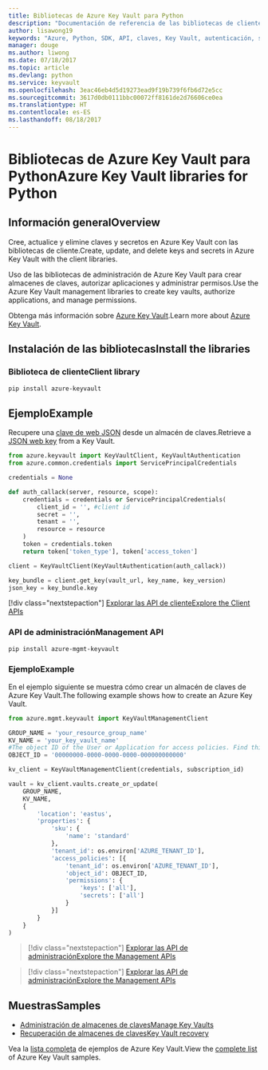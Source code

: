 ```yaml
---
title: Bibliotecas de Azure Key Vault para Python
description: "Documentación de referencia de las bibliotecas de cliente de Python para Azure Key Vault"
author: lisawong19
keywords: "Azure, Python, SDK, API, claves, Key Vault, autenticación, secreto, clave, seguridad"
manager: douge
ms.author: liwong
ms.date: 07/18/2017
ms.topic: article
ms.devlang: python
ms.service: keyvault
ms.openlocfilehash: 3eac46eb4d5d19273ead9f19b739f6fb6d72e5cc
ms.sourcegitcommit: 3617d0db0111bbc00072ff8161de2d76606ce0ea
ms.translationtype: HT
ms.contentlocale: es-ES
ms.lasthandoff: 08/18/2017
---
```

# <a name="azure-key-vault-libraries-for-python"></a><span data-ttu-id="18abe-104">Bibliotecas de Azure Key Vault para Python</span><span class="sxs-lookup"><span data-stu-id="18abe-104">Azure Key Vault libraries for Python</span></span>

## <a name="overview"></a><span data-ttu-id="18abe-105">Información general</span><span class="sxs-lookup"><span data-stu-id="18abe-105">Overview</span></span>

<span data-ttu-id="18abe-106">Cree, actualice y elimine claves y secretos en Azure Key Vault con las bibliotecas de cliente.</span><span class="sxs-lookup"><span data-stu-id="18abe-106">Create, update, and delete keys and secrets in Azure Key Vault with the client libraries.</span></span>

<span data-ttu-id="18abe-107">Uso de las bibliotecas de administración de Azure Key Vault para crear almacenes de claves, autorizar aplicaciones y administrar permisos.</span><span class="sxs-lookup"><span data-stu-id="18abe-107">Use the Azure Key Vault management libraries to create key vaults, authorize applications, and manage permissions.</span></span> 

<span data-ttu-id="18abe-108">Obtenga más información sobre [Azure Key Vault](/azure/key-vault/key-vault-whatis).</span><span class="sxs-lookup"><span data-stu-id="18abe-108">Learn more about [Azure Key Vault](/azure/key-vault/key-vault-whatis).</span></span>

## <a name="install-the-libraries"></a><span data-ttu-id="18abe-109">Instalación de las bibliotecas</span><span class="sxs-lookup"><span data-stu-id="18abe-109">Install the libraries</span></span>

### <a name="client-library"></a><span data-ttu-id="18abe-110">Biblioteca de cliente</span><span class="sxs-lookup"><span data-stu-id="18abe-110">Client library</span></span>
```bash
pip install azure-keyvault
```

## <a name="example"></a><span data-ttu-id="18abe-111">Ejemplo</span><span class="sxs-lookup"><span data-stu-id="18abe-111">Example</span></span>
<span data-ttu-id="18abe-112">Recupere una [clave de web JSON](https://tools.ietf.org/html/draft-ietf-jose-json-web-key-18) desde un almacén de claves.</span><span class="sxs-lookup"><span data-stu-id="18abe-112">Retrieve a [JSON web key](https://tools.ietf.org/html/draft-ietf-jose-json-web-key-18) from a Key Vault.</span></span>

```python
from azure.keyvault import KeyVaultClient, KeyVaultAuthentication
from azure.common.credentials import ServicePrincipalCredentials

credentials = None

def auth_callack(server, resource, scope):
    credentials = credentials or ServicePrincipalCredentials(
        client_id = '', #client id
        secret = '',
        tenant = '',
        resource = resource
    )
    token = credentials.token
    return token['token_type'], token['access_token']

client = KeyVaultClient(KeyVaultAuthentication(auth_callack))

key_bundle = client.get_key(vault_url, key_name, key_version)
json_key = key_bundle.key
```
[!div class="nextstepaction"]
[<span data-ttu-id="18abe-113">Explorar las API de cliente</span><span class="sxs-lookup"><span data-stu-id="18abe-113">Explore the Client APIs</span></span>](/python/api/overview/azure/keyvault/clientlibrary)

### <a name="management-api"></a><span data-ttu-id="18abe-114">API de administración</span><span class="sxs-lookup"><span data-stu-id="18abe-114">Management API</span></span>
```bash
pip install azure-mgmt-keyvault
```

### <a name="example"></a><span data-ttu-id="18abe-115">Ejemplo</span><span class="sxs-lookup"><span data-stu-id="18abe-115">Example</span></span>
<span data-ttu-id="18abe-116">En el ejemplo siguiente se muestra cómo crear un almacén de claves de Azure Key Vault.</span><span class="sxs-lookup"><span data-stu-id="18abe-116">The following example shows how to create an Azure Key Vault.</span></span> 

```python
from azure.mgmt.keyvault import KeyVaultManagementClient

GROUP_NAME = 'your_resource_group_name'
KV_NAME = 'your_key_vault_name'
#The object ID of the User or Application for access policies. Find this number in the portal
OBJECT_ID = '00000000-0000-0000-0000-000000000000'

kv_client = KeyVaultManagementClient(credentials, subscription_id)

vault = kv_client.vaults.create_or_update(
    GROUP_NAME,
    KV_NAME,
    {
        'location': 'eastus',
        'properties': {
            'sku': {
                'name': 'standard'
            },
            'tenant_id': os.environ['AZURE_TENANT_ID'],
            'access_policies': [{
                'tenant_id': os.environ['AZURE_TENANT_ID'],
                'object_id': OBJECT_ID,
                'permissions': {
                    'keys': ['all'],
                    'secrets': ['all']
                }
            }]
        }
    }
)
```
> [!div class="nextstepaction"]
> [<span data-ttu-id="18abe-117">Explorar las API de administración</span><span class="sxs-lookup"><span data-stu-id="18abe-117">Explore the Management APIs</span></span>](/python/api/azure.mgmt.keyvault)

> [!div class="nextstepaction"]
> [<span data-ttu-id="18abe-118">Explorar las API de administración</span><span class="sxs-lookup"><span data-stu-id="18abe-118">Explore the Management APIs</span></span>](/python/api/overview/azure/keyvault/managementlibrary)

## <a name="samples"></a><span data-ttu-id="18abe-119">Muestras</span><span class="sxs-lookup"><span data-stu-id="18abe-119">Samples</span></span>
* <span data-ttu-id="18abe-120">[Administración de almacenes de claves][1]</span><span class="sxs-lookup"><span data-stu-id="18abe-120">[Manage Key Vaults][1]</span></span> 
* <span data-ttu-id="18abe-121">[Recuperación de almacenes de claves][2]</span><span class="sxs-lookup"><span data-stu-id="18abe-121">[Key Vault recovery][2]</span></span>

[1]: https://azure.microsoft.com/resources/samples/key-vault-python-manage/
[2]: https://azure.microsoft.com/resources/samples/key-vault-recovery-python/

<span data-ttu-id="18abe-122">Vea la [lista completa](https://azure.microsoft.com/resources/samples/?platform=python&term=key+vault) de ejemplos de Azure Key Vault.</span><span class="sxs-lookup"><span data-stu-id="18abe-122">View the [complete list](https://azure.microsoft.com/resources/samples/?platform=python&term=key+vault) of Azure Key Vault samples.</span></span> 